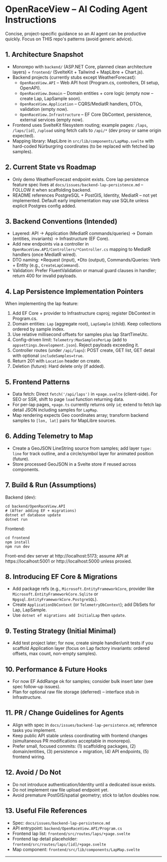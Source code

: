 # OpenRaceView – AI Coding Agent Instructions

Concise, project-specific guidance so an AI agent can be productive quickly. Focus on THIS repo's patterns (avoid generic advice).

## 1. Architecture Snapshot
- Monorepo with `backend/` (ASP.NET Core, planned clean architecture layers) + `frontend/` (SvelteKit + Tailwind + MapLibre + Chart.js).
- Backend projects (currently stubs except WeatherForecast):
  - `OpenRaceView.API` – Web API host (Program.cs, controllers, DI setup, OpenAPI). 
  - `OpenRaceView.Domain` – Domain entities + core logic (empty now – create Lap, LapSample soon).
  - `OpenRaceView.Application` – CQRS/MediatR handlers, DTOs, validation (empty now).
  - `OpenRaceView.Infrastructure` – EF Core DbContext, persistence, external services (empty now).
- Frontend uses SvelteKit filesystem routing; example pages: `/laps`, `/laps/[id]`, `/upload` using fetch calls to `/api/*` (dev proxy or same origin expected).
- Mapping library: MapLibre in `src/lib/components/LapMap.svelte` with hard-coded Nürburgring coordinates (to be replaced with fetched lap samples).

## 2. Current State vs Roadmap
- Only demo WeatherForecast endpoint exists. Core lap persistence feature spec lives at `docs/issues/backend-lap-persistence.md` – FOLLOW it when scaffolding backend.
- README references PostgreSQL + PostGIS, Identity, MediatR – not yet implemented. Default early implementation may use SQLite unless explicit Postgres config added.

## 3. Backend Conventions (Intended)
- Layered: API -> Application (MediatR commands/queries) -> Domain (entities, invariants) -> Infrastructure (EF Core).
- Add new endpoints via a controller in `OpenRaceView.API/Controllers/*Controller.cs` mapping to MediatR handlers (once MediatR wired).
- DTO naming: *Request (input), *Dto (output), Commands/Queries: Verb + Entity (e.g., `CreateLapCommand`).
- Validation: Prefer FluentValidation or manual guard clauses in handler; return 400 for invalid payloads.

## 4. Lap Persistence Implementation Pointers
When implementing the lap feature:
1. Add EF Core + provider to Infrastructure csproj; register DbContext in Program.cs.
2. Domain entities: `Lap` (aggregate root), `LapSample` (child). Keep collections ordered by sample index.
3. Use relative millisecond offsets for samples plus lap StartTimeUtc.
4. Config-driven limit: `Telemetry:MaxSamplesPerLap` (add to `appsettings.Development.json`). Reject payloads exceeding it.
5. Controller routes (under `/api/laps`): POST create, GET list, GET detail with optional `includeSamples=true`.
6. Return 201 with `Location` header on create.
7. Deletion (future): Hard delete only (if added).

## 5. Frontend Patterns
- Data fetch: Direct `fetch('/api/laps')` in `+page.svelte` (client-side). For SEO or SSR, shift to page `load` function returning data.
- For per-lap pages, `+page.ts` currently returns only `id`; extend to fetch lap detail JSON including samples for `LapMap`.
- Map rendering expects Geo coordinates array; transform backend samples to `[lon, lat]` pairs for MapLibre sources.

## 6. Adding Telemetry to Map
- Create a GeoJSON LineString source from samples; add layer `type: line` for track outline, and a circle/symbol layer for animated position (future).
- Store processed GeoJSON in a Svelte store if reused across components.

## 7. Build & Run (Assumptions)
Backend (dev):
```pwsh
cd backend/OpenRaceView.API
# (After adding EF + migrations)
dotnet ef database update
dotnet run
```
Frontend:
```pwsh
cd frontend
npm install
npm run dev
```
Front-end dev server at http://localhost:5173; assume API at https://localhost:5001 or http://localhost:5000 unless proxied.

## 8. Introducing EF Core & Migrations
- Add package refs (e.g., `Microsoft.EntityFrameworkCore`, provider like `Microsoft.EntityFrameworkCore.Sqlite` or `Npgsql.EntityFrameworkCore.PostgreSQL`).
- Create `ApplicationDbContext` (or `TelemetryDbContext`); add DbSets for Lap, LapSample.
- Use `dotnet ef migrations add InitialLap` then `update`.

## 9. Testing Strategy (Initial Minimal)
- Add test project later; for now, create simple handler/unit tests if you scaffold Application layer (focus on Lap factory invariants: ordered offsets, max count, non-empty samples).

## 10. Performance & Future Hooks
- For now EF AddRange ok for samples; consider bulk insert later (see spec follow-up issues).
- Plan for optional raw file storage (deferred) – interface stub in Infrastructure.

## 11. PR / Change Guidelines for Agents
- Align with spec in `docs/issues/backend-lap-persistence.md`; reference tasks you implement.
- Keep public API stable unless coordinating with frontend changes (simultaneous PR modifications acceptable in monorepo).
- Prefer small, focused commits: (1) scaffolding packages, (2) domain/entities, (3) persistence + migration, (4) API endpoints, (5) frontend wiring.

## 12. Avoid / Do Not
- Do not introduce authentication/Identity until a dedicated issue exists.
- Do not implement raw file upload endpoint yet.
- Avoid premature PostGIS/spatial geometry; stick to lat/lon doubles now.

## 13. Useful File References
- Spec: `docs/issues/backend-lap-persistence.md`
- API entrypoint: `backend/OpenRaceView.API/Program.cs`
- Frontend lap list: `frontend/src/routes/laps/+page.svelte`
- Frontend lap detail placeholder: `frontend/src/routes/laps/[id]/+page.svelte`
- Map component: `frontend/src/lib/components/LapMap.svelte`

---
